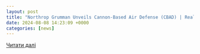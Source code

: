 ```yaml
---
layout: post
title: "Northrop Grumman Unveils Cannon-Based Air Defense (CBAD) | RealClearDefense"
date: 2024-08-08 14:23:09 +0000
categories: [news]
---
```


[Читати далі](https://www.realcleardefense.com/2024/08/08/northrop_grumman_unveils_cannon-based_air_defense_cbad_1050339.html)

